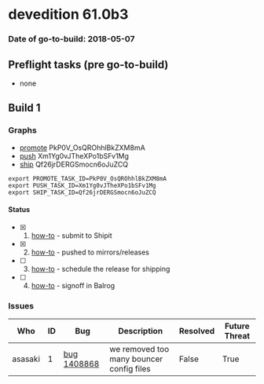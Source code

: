 # devedition 61.0b3

### Date of go-to-build: 2018-05-07

## Preflight tasks (pre go-to-build)
- none

## Build 1  

### Graphs
* [promote](https://tools.taskcluster.net/push-inspector/#/PkP0V_OsQROhhlBkZXM8mA) PkP0V_OsQROhhlBkZXM8mA
* [push](https://tools.taskcluster.net/push-inspector/#/Xm1Yg0vJTheXPo1bSFv1Mg) Xm1Yg0vJTheXPo1bSFv1Mg
* [ship](https://tools.taskcluster.net/push-inspector/#/Qf26jrDERGSmocn6oJuZCQ) Qf26jrDERGSmocn6oJuZCQ
```
export PROMOTE_TASK_ID=PkP0V_OsQROhhlBkZXM8mA
export PUSH_TASK_ID=Xm1Yg0vJTheXPo1bSFv1Mg
export SHIP_TASK_ID=Qf26jrDERGSmocn6oJuZCQ
```


#### Status
- [x] 1.  [how-to](https://wiki.mozilla.org/Release:Release_Automation_on_Mercurial:Starting_a_Release#Submit_to_Ship_It)  - submit to Shipit
- [x] 2.  [how-to](https://github.com/mozilla-releng/releasewarrior-2.0/blob/master/docs/release-promotion/desktop/howto.md#push-artifacts-to-releases-directory)  - pushed to mirrors/releases
- [ ] 3.  [how-to](https://github.com/mozilla-releng/releasewarrior-2.0/blob/master/docs/release-promotion/desktop/howto.md#ship-the-release)  - schedule the release for shipping
- [ ] 4.  [how-to](https://github.com/mozilla-releng/releasewarrior-2.0/blob/master/docs/release-promotion/desktop/howto.md#obtain-sign-offs-for-changes)  - signoff in Balrog

### Issues
| Who                 | ID               | Bug                                                                 | Description                | Resolved                | Future Threat                |
| ------------------- | ---------------- | ------------------------------------------------------------------- | -------------------------- | ----------------------- | ---------------------------- |
| asasaki  | 1 | [bug 1408868](https://bugzil.la/1408868)        | we removed too many bouncer config files | False | True |


